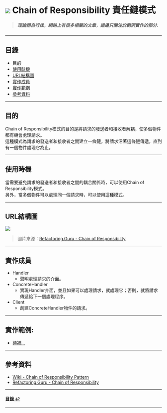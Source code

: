 # ![](https://drive.google.com/uc?id=10INx5_pkhMcYRdx_OO4rXNXxcsvPtBYq) Chain of Responsibility 責任鏈模式  
> ##### 理論請自行找，網路上有很多相關的文章，這邊只關注於範例實作的部分.

---

<!--ts-->
## 目錄
* [目的](#目的)
* [使用時機](#使用時機)
* [URL結構圖](#url結構圖)
* [實作成員](#實作成員)
* [實作範例](#實作範例)
* [參考資料](#參考資料)
<!--te-->

---

## 目的
Chain of Responsibility模式的目的是將請求的發送者和接收者解耦，使多個物件都有機會處理請求。<br>
這種模式為請求的發送者和接收者之間建立一條鏈，將請求沿著這條鏈傳遞，直到有一個物件處理它為止。

---

## 使用時機
當需要避免請求的發送者和接收者之間的耦合關係時，可以使用Chain of Responsibility模式。<br>
另外，當多個物件可以處理同一個請求時，可以使用這種模式。

---

## URL結構圖
![](https://drive.google.com/uc?id=1LPblDiCj6Qee0-82vRdYN-RcUZIDOgOb)
> 圖片來源：[Refactoring.Guru - Chain of Responsibility](https://refactoring.guru/design-patterns/chain-of-responsibility)

---

## 實作成員
* Handler
  * 聲明處理請求的介面。
* ConcreteHandler
  * 實現Handler介面，並且如果可以處理請求，就處理它；否則，就將請求傳遞給下一個處理程序。
* Client
  * 創建ConcreteHandler物件的請求。

---

## 實作範例:
- [待補...]() 

---

## 參考資料
* [Wiki - Chain of Responsibility Pattern](https://en.wikipedia.org/wiki/Chain-of-responsibility_pattern) <br>
* [Refactoring.Guru - Chain of Responsibility](https://refactoring.guru/design-patterns/chain-of-responsibility) <br>

---

<!--ts-->
#### [目錄 ↩](#目錄)
<!--te-->
---
